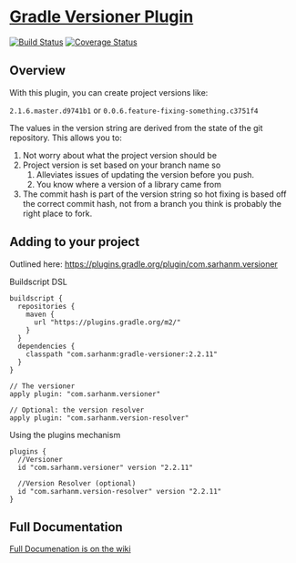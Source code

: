 # [Gradle Versioner Plugin](https://github.com/sarhanm/gradle-versioner/wiki)

[![Build Status](https://travis-ci.org/sarhanm/gradle-versioner.svg?branch=master)](https://travis-ci.org/sarhanm/gradle-versioner)
 [![Coverage Status](https://coveralls.io/repos/github/sarhanm/gradle-versioner/badge.svg?branch=master)](https://coveralls.io/github/sarhanm/gradle-versioner?branch=master)
## Overview

With this plugin, you can create project versions like: 

```2.1.6.master.d9741b1``` or ```0.0.6.feature-fixing-something.c3751f4```


The values in the version string are derived from the state of the git repository. This allows you to:

1. Not worry about what the project version should be
1. Project version is set based on your branch name so
    1. Alleviates issues of updating the version before you push.
    1. You know where a version of a library came from
1. The commit hash is part of the version string so hot fixing is based off the correct commit hash, not from a branch you think is probably the right place to fork.

## Adding to your project

Outlined here: https://plugins.gradle.org/plugin/com.sarhanm.versioner

Buildscript DSL
```
buildscript {
  repositories {
    maven {
      url "https://plugins.gradle.org/m2/"
    }
  }
  dependencies {
    classpath "com.sarhanm:gradle-versioner:2.2.11"
  }
}

// The versioner
apply plugin: "com.sarhanm.versioner"

// Optional: the version resolver
apply plugin: "com.sarhanm.version-resolver"
```

Using the plugins mechanism
```
plugins {
  //Versioner
  id "com.sarhanm.versioner" version "2.2.11"
  
  //Version Resolver (optional)
  id "com.sarhanm.version-resolver" version "2.2.11"
}
```

## Full Documentation

[Full Documenation is on the wiki](https://github.com/sarhanm/gradle-versioner/wiki) 